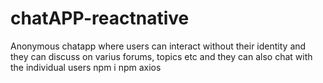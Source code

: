 # chatAPP-reactnative
Anonymous chatapp where users can interact without their identity and they can discuss on varius forums, topics etc and they can also chat with the individual users 
npm i 
npm axios